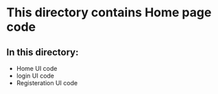 # This directory contains Home page code

## In this directory:

- Home UI code
- login UI code
- Registeration UI code
